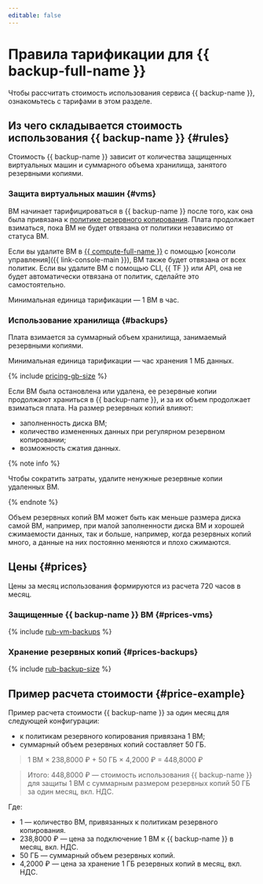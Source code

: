 ```yaml
---
editable: false
---
```


# Правила тарификации для {{ backup-full-name }}

Чтобы рассчитать стоимость использования сервиса {{ backup-name }}, ознакомьтесь с тарифами в этом разделе.

## Из чего складывается стоимость использования {{ backup-name }} {#rules}

Стоимость {{ backup-name }} зависит от количества защищенных виртуальных машин и суммарного объема хранилища, занятого резервными копиями.

### Защита виртуальных машин {#vms}

ВМ начинает тарифицироваться в {{ backup-name }} после того, как она была привязана к [политике резервного копирования](./concepts/policy.md). Плата продолжает взиматься, пока ВМ не будет отвязана от политики независимо от статуса ВМ. 

Если вы удалите ВМ в [{{ compute-full-name }}](../compute/) с помощью [консоли управления]({{ link-console-main }}), ВМ также будет отвязана от всех политик. Если вы удалите ВМ с помощью CLI, {{ TF }} или API, она не будет автоматически отвязана от политик, сделайте это самостоятельно.

Минимальная единица тарификации — 1 ВМ в час.

### Использование хранилища {#backups}

Плата взимается за суммарный объем хранилища, занимаемый резервными копиями.

Минимальная единица тарификации — час хранения 1 МБ данных.

{% include [pricing-gb-size](../_includes/pricing-gb-size.md) %}

Если ВМ была остановлена или удалена, ее резервные копии продолжают храниться в {{ backup-name }}, и за их объем продолжает взиматься плата. На размер резервных копий влияют:
* заполненность диска ВМ;
* количество измененных данных при регулярном резервном копировании;
* возможность сжатия данных.

{% note info %}

Чтобы сократить затраты, удалите ненужные резервные копии удаленных ВМ. 

{% endnote %}

Объем резервных копий ВМ может быть как меньше размера диска самой ВМ, например, при малой заполненности диска ВМ и хорошей сжимаемости данных, так и больше, например, когда резервных копий много, а данные на них постоянно меняются и плохо сжимаются.

## Цены {#prices}

Цены за месяц использования формируются из расчета 720 часов в месяц.

### Защищенные {{ backup-name }} ВМ {#prices-vms}



{% include [rub-vm-backups](../_pricing/backup/rub-vm-backups.md) %}





### Хранение резервных копий {#prices-backups}



{% include [rub-backup-size](../_pricing/backup/rub-backup-size.md) %}





## Пример расчета стоимости {#price-example}

Пример расчета стоимости {{ backup-name }} за один месяц для следующей конфигурации:
* к политикам резервного копирования привязана 1 ВМ; 
* суммарный объем резервных копий составляет 50 ГБ.


> 1 ВМ × 238,8000 ₽ + 50 ГБ × 4,2000 ₽ = 448,8000 ₽

> Итого: 448,8000 ₽ — стоимость использования {{ backup-name }} для защиты 1 ВМ с суммарным размером резервных копий 50 ГБ за один месяц, вкл. НДС.

Где:
* 1 — количество ВМ, привязанных к политикам резервного копирования.
* 238,8000 ₽ — цена за подключение 1 ВМ к {{ backup-name }} в месяц, вкл. НДС.
* 50 ГБ — суммарный объем резервных копий.
* 4,2000 ₽ — цена за хранение 1 ГБ резервных копий в месяц, вкл. НДС.



